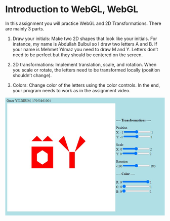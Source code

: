 # Introduction to WebGL, WebGL
In this assignment you will practice WebGL and 2D Transformations. There are mainly 3 parts.

1. Draw your initials: Make two 2D shapes that look like your initials. For instance, my name is Abdullah Bulbul so I draw two letters A and B. If your name is Mehmet Yılmaz you need to draw M and Y. Letters don’t
need to be perfect but they should be centered on the screen.

2. 2D transformations: Implement translation, scale, and rotation. When you scale or rotate, the letters need to be transformed locally (position shouldn’t change).

3. Colors: Change color of the letters using the color controls. In the end, your program needs to work as in the assignment video.


![screenshot](https://github.com/flashomer/WebGL-and-2D-Transformations/blob/main/screenshot/Screenshot.jpg)
